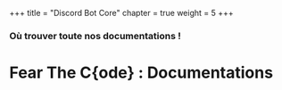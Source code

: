 +++
title = "Discord Bot Core"
chapter = true
weight = 5
+++

### Où trouver toute nos documentations !

# **Fear&nbsp;The&nbsp;C{ode}**&nbsp;: Documentations

